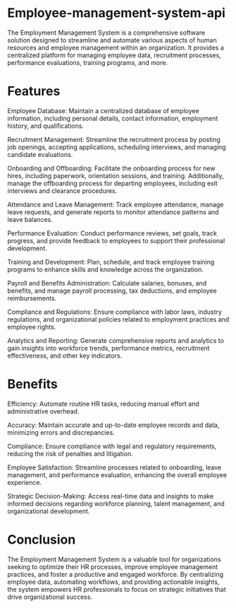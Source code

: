 # Employee-management-system-api
The Employment Management System is a comprehensive software solution designed to streamline and automate various aspects of human resources and employee management within an organization. It provides a centralized platform for managing employee data, recruitment processes, performance evaluations, training programs, and more.

# Features
Employee Database: Maintain a centralized database of employee information, including personal details, contact information, employment history, and qualifications.

Recruitment Management: Streamline the recruitment process by posting job openings, accepting applications, scheduling interviews, and managing candidate evaluations.

Onboarding and Offboarding: Facilitate the onboarding process for new hires, including paperwork, orientation sessions, and training. Additionally, manage the offboarding process for departing employees, including exit interviews and clearance procedures.

Attendance and Leave Management: Track employee attendance, manage leave requests, and generate reports to monitor attendance patterns and leave balances.

Performance Evaluation: Conduct performance reviews, set goals, track progress, and provide feedback to employees to support their professional development.

Training and Development: Plan, schedule, and track employee training programs to enhance skills and knowledge across the organization.

Payroll and Benefits Administration: Calculate salaries, bonuses, and benefits, and manage payroll processing, tax deductions, and employee reimbursements.

Compliance and Regulations: Ensure compliance with labor laws, industry regulations, and organizational policies related to employment practices and employee rights.

Analytics and Reporting: Generate comprehensive reports and analytics to gain insights into workforce trends, performance metrics, recruitment effectiveness, and other key indicators.

# Benefits
Efficiency: Automate routine HR tasks, reducing manual effort and administrative overhead.

Accuracy: Maintain accurate and up-to-date employee records and data, minimizing errors and discrepancies.

Compliance: Ensure compliance with legal and regulatory requirements, reducing the risk of penalties and litigation.

Employee Satisfaction: Streamline processes related to onboarding, leave management, and performance evaluation, enhancing the overall employee experience.

Strategic Decision-Making: Access real-time data and insights to make informed decisions regarding workforce planning, talent management, and organizational development.

# Conclusion
The Employment Management System is a valuable tool for organizations seeking to optimize their HR processes, improve employee management practices, and foster a productive and engaged workforce. By centralizing employee data, automating workflows, and providing actionable insights, the system empowers HR professionals to focus on strategic initiatives that drive organizational success.
